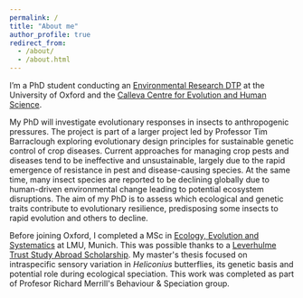 ```yaml
---
permalink: /
title: "About me"
author_profile: true
redirect_from: 
  - /about/
  - /about.html
---
```


I’m a PhD student conducting an [Environmental Research DTP](https://www.environmental-research.ox.ac.uk/) at the University of Oxford and the [Calleva Centre for Evolution and Human Science](https://callevacentre.org/). 

My PhD will investigate evolutionary responses in insects to anthropogenic pressures. The project is part of a larger project led by Professor Tim Barraclough exploring evolutionary design principles for sustainable genetic control of crop diseases. Current approaches for managing crop pests and diseases tend to be ineffective and unsustainable, largely due to the rapid emergence of resistance in pest and disease-causing species. At the same time, many insect species are reported to be declining globally due to human-driven environmental change leading to potential ecosystem disruptions. The aim of my PhD is to assess which ecological and genetic traits contribute to evolutionary resilience, predisposing some insects to rapid evolution and others to decline. 

Before joining Oxford, I completed a MSc in [Ecology, Evolution and Systematics](https://ees.bio.lmu.de/) at LMU, Munich. This was possible thanks to a [Leverhulme Trust Study Abroad Scholarship](https://www.leverhulme.ac.uk/). My master's thesis focused on intraspecific sensory variation in _Heliconius_ butterflies, its genetic basis and potential role during ecological speciation. This work was completed as part of Profesor Richard Merrill's Behaviour & Speciation group. 
